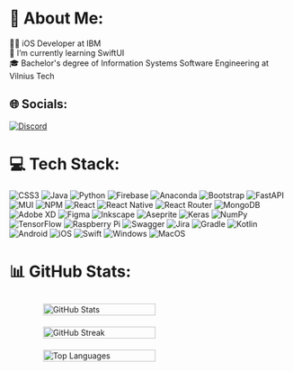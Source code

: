 # 💫 About Me:
🧑‍💻 iOS Developer at IBM<br>🌱 I’m currently learning SwiftUI<br>🎓 Bachelor's degree of Information Systems Software Engineering at Vilnius Tech


## 🌐 Socials:
[![Discord](https://img.shields.io/badge/Discord-%237289DA.svg?logo=discord&logoColor=white)](https://discord.gg/#2720) 

# 💻 Tech Stack:
![CSS3](https://img.shields.io/badge/css3-%231572B6.svg?style=flat&logo=css3&logoColor=white) ![Java](https://img.shields.io/badge/java-%23ED8B00.svg?style=flat&logo=java&logoColor=white)  ![Python](https://img.shields.io/badge/python-3670A0?style=flat&logo=python&logoColor=ffdd54) ![Firebase](https://img.shields.io/badge/firebase-%23039BE5.svg?style=flat&logo=firebase) ![Anaconda](https://img.shields.io/badge/Anaconda-%2344A833.svg?style=flat&logo=anaconda&logoColor=white) ![Bootstrap](https://img.shields.io/badge/bootstrap-%23563D7C.svg?style=flat&logo=bootstrap&logoColor=white) ![FastAPI](https://img.shields.io/badge/FastAPI-005571?style=flat&logo=fastapi) ![MUI](https://img.shields.io/badge/MUI-%230081CB.svg?style=flat&logo=material-ui&logoColor=white) ![NPM](https://img.shields.io/badge/NPM-%23000000.svg?style=flat&logo=npm&logoColor=white) ![React](https://img.shields.io/badge/react-%2320232a.svg?style=flat&logo=react&logoColor=%2361DAFB) ![React Native](https://img.shields.io/badge/react_native-%2320232a.svg?style=flat&logo=react&logoColor=%2361DAFB) ![React Router](https://img.shields.io/badge/React_Router-CA4245?style=flat&logo=react-router&logoColor=white) ![MongoDB](https://img.shields.io/badge/MongoDB-%234ea94b.svg?style=flat&logo=mongodb&logoColor=white) ![Adobe XD](https://img.shields.io/badge/Adobe%20XD-470137?style=flat&logo=Adobe%20XD&logoColor=#FF61F6) 	![Figma](https://img.shields.io/badge/figma-%23F24E1E.svg?style=flat&logo=figma&logoColor=white) ![Inkscape](https://img.shields.io/badge/Inkscape-e0e0e0?style=flat&logo=inkscape&logoColor=080A13) ![Aseprite](https://img.shields.io/badge/Aseprite-FFFFFF?style=flat&logo=Aseprite&logoColor=#7D929E) ![Keras](https://img.shields.io/badge/Keras-%23D00000.svg?style=flat&logo=Keras&logoColor=white) ![NumPy](https://img.shields.io/badge/numpy-%23013243.svg?style=flat&logo=numpy&logoColor=white) ![TensorFlow](https://img.shields.io/badge/TensorFlow-%23FF6F00.svg?style=flat&logo=TensorFlow&logoColor=white) ![Raspberry Pi](https://img.shields.io/badge/-RaspberryPi-C51A4A?style=flat&logo=Raspberry-Pi) ![Swagger](https://img.shields.io/badge/-Swagger-%23Clojure?style=flat&logo=swagger&logoColor=white) ![Jira](https://img.shields.io/badge/jira-%230A0FFF.svg?style=flat&logo=jira&logoColor=white) ![Gradle](https://img.shields.io/badge/Gradle-02303A.svg?style=flat&logo=Gradle&logoColor=white) ![Kotlin](https://img.shields.io/badge/kotlin-%230095D5.svg?style=flat&logo=kotlin&logoColor=white) ![Android](https://img.shields.io/badge/Android-3DDC84?style=flat&logo=android&logoColor=white) ![iOS](https://img.shields.io/badge/iOS-000000?style=flat&logo=ios&logoColor=white) ![Swift](https://img.shields.io/badge/Swift-FA7343?style=flat&logo=swift&logoColor=white) ![Windows](https://img.shields.io/badge/Windows-0078D6?style=flat&logo=windows&logoColor=white) ![MacOS](https://shields.io/badge/MacOS--9cf?logo=Apple&style=social)

# 📊 GitHub Stats:
<div style="display: flex; flex-wrap: wrap; justify-content: space-around; align-items: center;">
  <div>
    <img src="https://github-readme-stats.vercel.app/api?username=Jok3r182&theme=dark&hide_border=false&include_all_commits=true&count_private=true" alt="GitHub Stats" style="width: 100%; max-width: 200px; margin: 10px;">
    <img src="https://github-readme-streak-stats.herokuapp.com/?user=Jok3r182&theme=dark&hide_border=false" alt="GitHub Streak" style="width: 100%; max-width: 200px; margin: 10px;">
    <img src="https://github-readme-stats.vercel.app/api/top-langs/?username=Jok3r182&theme=dark&hide_border=false&include_all_commits=true&count_private=true&layout=compact" alt="Top Languages" style="width: 100%; max-width: 200px; margin: 10px;">
  </div>
</div>



